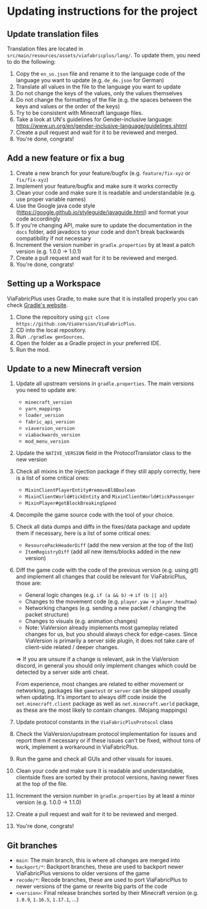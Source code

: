# Updating instructions for the project

## Update translation files
Translation files are located in `src/main/resources/assets/viafabricplus/lang/`. To update them, you need to do the following:
1. Copy the `en_us.json` file and rename it to the language code of the language you want to update (e.g. `de_de.json` for German)
2. Translate all values in the file to the language you want to update
3. Do not change the keys of the values, only the values themselves
4. Do not change the formatting of the file (e.g. the spaces between the keys and values or the order of the keys)
5. Try to be consistent with Minecraft language files.
6. Take a look at UN's guidelines for Gender-inclusive language: https://www.un.org/en/gender-inclusive-language/guidelines.shtml
7. Create a pull request and wait for it to be reviewed and merged.
8. You're done, congrats!

## Add a new feature or fix a bug
1. Create a new branch for your feature/bugfix (e.g. `feature/fix-xyz` or `fix/fix-xyz`)
2. Implement your feature/bugfix and make sure it works correctly
3. Clean your code and make sure it is readable and understandable (e.g. use proper variable names)
4. Use the Google java code style (https://google.github.io/styleguide/javaguide.html) and format your code accordingly
5. If you're changing API, make sure to update the documentation in the `docs` folder, add javadocs to your code and don't break backwards compatibility if not necessary
6. Increment the version number in `gradle.properties` by at least a patch version (e.g. 1.0.0 -> 1.0.1)
7. Create a pull request and wait for it to be reviewed and merged.
8. You're done, congrats!

## Setting up a Workspace
ViaFabricPlus uses Gradle, to make sure that it is installed properly you can check [Gradle's website](https://gradle.org/install/).
1. Clone the repository using `git clone https://github.com/ViaVersion/ViaFabricPlus`.
2. CD into the local repository.
3. Run `./gradlew genSources`.
4. Open the folder as a Gradle project in your preferred IDE.
5. Run the mod.

## Update to a new Minecraft version
1. Update all upstream versions in `gradle.properties`. The main versions you need to update are:
    - `minecraft_version`
    - `yarn_mappings`
    - `loader_version`
    - `fabric_api_version`
    - `viaversion_version`
    - `viabackwards_version`
    - `mod_menu_version`
2. Update the `NATIVE_VERSION` field in the ProtocolTranslator class to the new version
3. Check all mixins in the injection package if they still apply correctly, here is a list of some critical ones:
    - `MixinClientPlayerEntity#removeBl8Boolean`
    - `MixinClientWorld#tickEntity` and `MixinClientWorld#tickPassenger`
    - `MixinPlayer#getBlockBreakingSpeed`
4. Decompile the game source code with the tool of your choice.
5. Check all data dumps and diffs in the fixes/data package and update them if necessary, here is a list of some critical ones:
    - `ResourcePackHeaderDiff` (add the new version at the top of the list)
    - `ItemRegistryDiff` (add all new items/blocks added in the new version)
6. Diff the game code with the code of the previous version (e.g. using git) and implement all changes that could be relevant for ViaFabricPlus, those are:
    - General logic changes (e.g. `if (a && b)` -> `if (b || a)`)
    - Changes to the movement code (e.g. `player.yaw` -> `player.headYaw`)
    - Networking changes (e.g. sending a new packet / changing the packet structure)
    - Changes to visuals (e.g. animation changes)
    - Note: ViaVersion already implements most gameplay related changes for us, but you should always check for edge-cases. Since ViaVersion
      is primarily a server side plugin, it does not take care of client-side related / deeper changes.
   
    => If you are unsure if a change is relevant, ask in the ViaVersion discord, in general you should only implement changes
       which could be detected by a server side anti cheat.

   From experience, most changes are related to either movement or networking,
   packages like `gametest` or `server` can be skipped usually when updating. It's important to always diff code inside 
   the `net.minecraft.client` package as well as `net.minecraft.world` package, as these are the most likely to contain changes. (Mojang mappings)
7. Update protocol constants in the `ViaFabricPlusProtocol` class
8. Check the ViaVersion/upstream protocol implementation for issues and report them if necessary or if these issues can't be fixed,
   without tons of work, implement a workaround in ViaFabricPlus.
9. Run the game and check all GUIs and other visuals for issues.
10. Clean your code and make sure it is readable and understandable, clientside fixes are sorted by their protocol versions, having
   newer fixes at the top of the file.
11. Increment the version number in `gradle.properties` by at least a minor version (e.g. 1.0.0 -> 1.1.0)
12. Create a pull request and wait for it to be reviewed and merged.
13. You're done, congrats!

## Git branches
- `main`: The main branch, this is where all changes are merged into
- `backport/*`: Backport branches, these are used to backport newer ViaFabricPlus versions to older versions of the game
- `recode/*`: Recode branches, these are used to port ViaFabricPlus to newer versions of the game or rewrite big parts of the code
- `<version>`: Final release branches sorted by their Minecraft version (e.g. `1.8.9`, `1.16.5`, `1.17.1`, ...)
